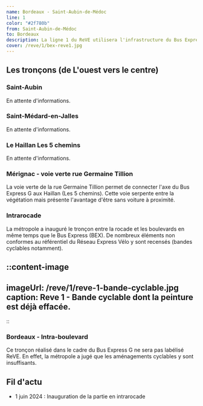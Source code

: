 ```yaml
---
name: Bordeaux - Saint-Aubin-de-Médoc 
line: 1
color: "#2f780b"
from: Saint-Aubin-de-Médoc
to: Bordeaux
description: La ligne 1 du ReVE utilisera l'infrastructure du Bus Express entre St Aubin de Médoc et la gare St Jean
cover: /reve/1/bex-reve1.jpg
---
```


## Les tronçons (de L'ouest vers le centre)

### Saint-Aubin
En attente d'informations.

### Saint-Médard-en-Jalles
En attente d'informations.

### Le Haillan Les 5 chemins
En attente d'informations.

### Mérignac - voie verte rue Germaine Tillion
La voie verte de la rue Germaine Tillion permet de connecter l'axe du Bus Express G aux Haillan (Les 5 chemins).
Cette voie serpente entre la végétation mais présente l'avantage d'être sans voiture à proximité. 

### Intrarocade
La métropole a inauguré le tronçon entre la rocade et les boulevards en même temps que le Bus Express (BEX).
De nombreux éléments non conformes au référentiel du Réseau Express Vélo y sont recensés (bandes cyclables notamment).

::content-image
---
imageUrl: /reve/1/reve-1-bande-cyclable.jpg
caption: Reve 1 - Bande cyclable dont la peinture est déjà effacée.
---
::

### Bordeaux - Intra-boulevard
Ce tronçon réalisé dans le cadre du Bus Express G ne sera pas labélisé ReVE.
En effet, la métropole a jugé que les aménagements cyclables y sont insuffisants.

## Fil d'actu

- 1 juin 2024 : Inauguration de la partie en intrarocade
